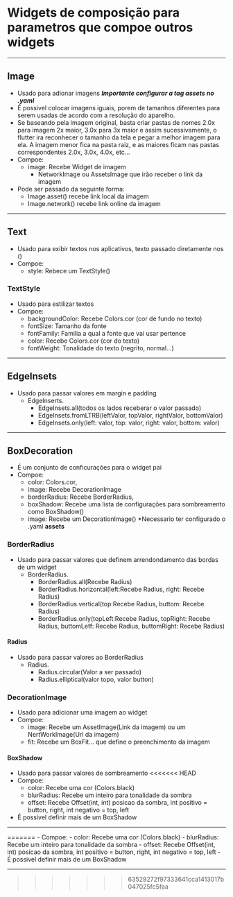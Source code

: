 # Widgets de composição para parametros que compoe outros widgets

***
## Image
- Usado para adionar imagens ***Importante configurar a tag assets no .yaml***
- É possivel colocar imagens iguais, porem de tamanhos diferentes para serem usadas de acordo com a resolução do aparelho. 
-   Se baseando pela imagem original, basta criar pastas de nomes 2.0x para imagem 2x maior, 3.0x para 3x maior e assim sucessivamente, o flutter ira reconhecer o tamanho da tela e pegar a melhor imagem para ela. A imagem menor fica na pasta raiz, e as maiores ficam nas pastas correspondentes 2.0x, 3.0x, 4.0x, etc...
- Compoe:
    -   image: Recebe Widget de imagem
        - NetworkImage ou AssetsImage que irão receber o link da imagem
- Pode ser passado da seguinte forma:
    - Image.asset() recebe link local da imagem
    -   Image.network() recebe link online da imagem
***
## Text
- Usado para exibir textos nos aplicativos, texto passado diretamente nos ()
- Compoe:
    - style: Rebece um TextStyle()
### TextStyle
- Usado para estilizar textos
- Compoe:
    -   backgroundColor: Recebe Colors.cor (cor de fundo no texto)
    -   fontSize: Tamanho da fonte
    -   fontFamily: Familia a qual a fonte que vai usar pertence
    -   color: Recebe Colors.cor (cor do texto)
    -   fontWeight: Tonalidade do texto (negrito, normal...)
***
## EdgeInsets
- Usado para passar valores em margin e padding
    - EdgeInserts.
        -   EdgeInsets.all(todos os lados receberar o valor passado)
        -   EdgeInsets.fromLTRB(leftValor, topValor, rightValor, bottomValor)
        -   EdgeInsets.only(left: valor, top: valor, right: valor, bottom: valor)
***
## BoxDecoration
- É um conjunto de conficurações para o widget pai
- Compoe:
    -   color: Colors.cor,
    -   image: Recebe DecorationImage
    -   borderRadius: Recebe BorderRadius,
    -   boxShadow: Recebe uma lista de configurações para sombreamento como BoxShadow()
    -   image: Recebe um DecorationImage() *Necessario ter configurado o .yaml **assets**
### BorderRadius
- Usado para passar valores que definem arrendondamento das bordas de um widget
    - BorderRadius.
        - BorderRadius.all(Recebe Radius)
        - BorderRadius.horizontal(left:Recebe Radius, right: Recebe Radius)
        - BorderRadius.vertical(top:Recebe Radius, buttom: Recebe Radius)
        - BorderRadius.only(topLeft:Recebe Radius, topRight: Recebe Radius, buttomLetf: Recebe Radius, buttomRight: Recebe Radius)
#### Radius
- Usado para passar valores ao BorderRadius
    - Radius.
        - Radius.circular(Valor a ser passado)
        - Radius.elliptical(valor topo, valor button)
### DecorationImage
- Usado para adicionar uma imagem ao widget
- Compoe:   
    - image: Recebe um AssetImage(Link da imagem) ou um NertWorkImage(Url da imagem)
    - fit: Recebe um BoxFit... que define o preenchimento da imagem
#### BoxShadow
- Usado para passar valores de sombreamento
<<<<<<< HEAD
- Compoe:
    - color: Recebe uma cor (Colors.black)
    - blurRadius: Recebe um inteiro para tonalidade da sombra
    - offset: Recebe Offset(int, int) posicao da sombra, int positivo = button, right, int negativo = top, left
- É possivel definir mais de um BoxShadow
***
=======
    - Compoe:
        - color: Recebe uma cor (Colors.black)
        - blurRadius: Recebe um inteiro para tonalidade da sombra
        - offset: Recebe Offset(int, int) posicao da sombra, int positivo = button, right, int negativo = top, left
    - É possivel definir mais de um BoxShadow
***
>>>>>>> 63529272f97333641cca1413017b047025fc5faa
